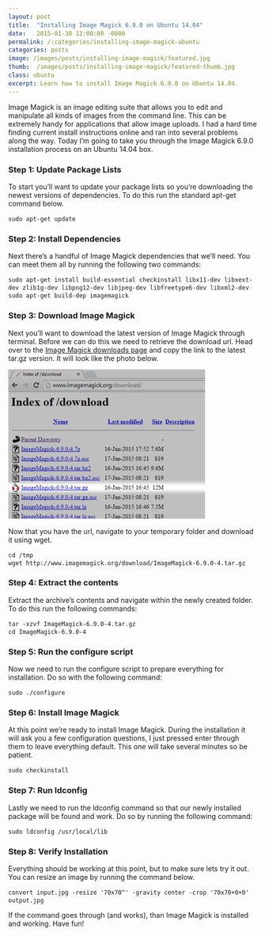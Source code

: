 ```yaml
---
layout: post
title:  "Installing Image Magick 6.9.0 on Ubuntu 14.04"
date:   2015-01-30 12:00:00 -0800
permalink: /:categories/installing-image-magick-ubuntu
categories: posts
image: /images/posts/installing-image-magick/featured.jpg
thumb:  /images/posts/installing-image-magick/featured-thumb.jpg
class: ubuntu
excerpt: Learn how to install Image Magick 6.9.0 on Ubuntu 14.04.
---
```


Image Magick is an image editing suite that allows you to edit and manipulate all kinds of images from the command line. This can be extremely handy for applications that allow image uploads. I had a hard time finding current install instructions online and ran into several problems along the way. Today I’m going to take you through the Image Magick 6.9.0 installation process on an Ubuntu 14.04 box.

### Step 1: Update Package Lists

To start you’ll want to update your package lists so you’re downloading the newest versions of dependencies. To do this run the standard apt-get command below.

```nohighlight
sudo apt-get update
```

### Step 2: Install Dependencies

Next there’s a handful of Image Magick dependencies that we’ll need. You can meet them all by running the following two commands:

```nohighlight
sudo apt-get install build-essential checkinstall libx11-dev libxext-dev zlib1g-dev libpng12-dev libjpeg-dev libfreetype6-dev libxml2-dev
sudo apt-get build-dep imagemagick
```

### Step 3: Download Image Magick

Next you’ll want to download the latest version of Image Magick through terminal. Before we can do this we need to retrieve the download url. Head over to the [Image Magick downloads page](http://www.imagemagick.org/download/) and copy the link to the latest tar.gz version. It will look like the photo below.

[![](/images/posts/installing-image-magick/download_thumb.png)](/images/posts/installing-image-magick/download.png)

Now that you have the url, navigate to your temporary folder and download it using wget.

```nohighlight
cd /tmp
wget http://www.imagemagick.org/download/ImageMagick-6.9.0-4.tar.gz
```

### Step 4: Extract the contents

Extract the archive’s contents and navigate within the newly created folder. To do this run the following commands:

```nohighlight
tar -xzvf ImageMagick-6.9.0-4.tar.gz
cd ImageMagick-6.9.0-4
```

### Step 5: Run the configure script

Now we need to run the configure script to prepare everything for installation. Do so with the following command:

```nohighlight
sudo ./configure
```

### Step 6: Install Image Magick

At this point we’re ready to install Image Magick. During the installation it will ask you a few configuration questions, I just pressed enter through them to leave everything default. This one will take several minutes so be patient.

```nohighlight
sudo checkinstall
```

### Step 7: Run ldconfig

Lastly we need to run the ldconfig command so that our newly installed package will be found and work. Do so by running the following command:

```nohighlight
sudo ldconfig /usr/local/lib
```

### Step 8: Verify Installation

Everything should be working at this point, but to make sure lets try it out. You can resize an image by running the command below.

```nohighlight
convert input.jpg -resize '70x70^' -gravity center -crop '70x70+0+0' output.jpg
```

If the command goes through (and works), than Image Magick is installed and working. Have fun!